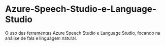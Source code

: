 # Azure-Speech-Studio-e-Language-Studio
O uso das ferramentas Azure Speech Studio e Language Studio, focando na análise de fala e linguagem natural.
